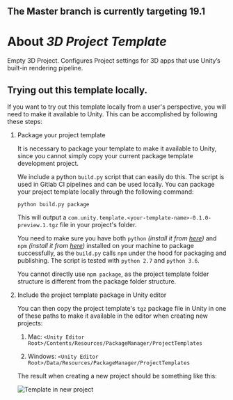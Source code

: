 ## The Master branch is currently targeting 19.1 ##

# About _3D Project Template_

Empty 3D Project. Configures Project settings for 3D apps that use Unity’s built-in rendering pipeline.

## Trying out this template locally.

If you want to try out this template locally from a user's perspective, you will need to make it available to Unity. This can be accomplished by following these steps:

1. Package your project template

    It is necessary to package your template to make it available to Unity, since you cannot simply copy your current package template development project.

    We include a python `build.py` script that can easily do this. The script is used in Gitlab CI pipelines and can be used locally. You can package your project template locally through the following command:

    ```
    python build.py package
    ```

    This will output a `com.unity.template.<your-template-name>-0.1.0-preview.1.tgz` file in your project's folder.

    You need to make sure you have both `python` _(install it from [here](https://www.python.org/downloads/))_ and `npm` _(install it from [here](https://nodejs.org/en/))_ installed on your machine to package successfully, as the `build.py` calls `npm` under the hood for packaging and publishing. The script is tested with `python 2.7` and `python 3.6`.

    You cannot directly use `npm package`, as the project template folder structure is different from the package folder structure.

1. Include the project template package in Unity editor

    You can then copy the project template's `tgz` package file in Unity in one of these paths to make it available in the editor when creating new projects:

    1. Mac: `<Unity Editor Root>/Contents/Resources/PackageManager/ProjectTemplates`

    1. Windows: `<Unity Editor Root>/Data/Resources/PackageManager/ProjectTemplates`

    The result when creating a new project should be something like this:

    ![Template in new project](Packages/com.unity.template.3d/Documentation~/images/template_in_new_project.png)
